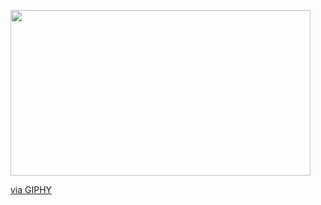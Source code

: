 <img src="https://giphy.com/embed/DBqr5JfVORb56" width="480" height="265" frameBorder="0" class="giphy-embed" allowFullScreen></iframe><p><a href="https://giphy.com/gifs/camp-DBqr5JfVORb56">via GIPHY</a></p>
